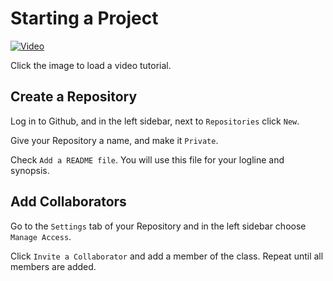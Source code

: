 # Starting a Project

[![Video](https://img.youtube.com/vi/RzV258fNvCs/0.jpg)](https://youtu.be/RzV258fNvCs)

Click the image to load a video tutorial.

## Create a Repository

Log in to Github, and in the left sidebar, next to `Repositories` click `New`.

Give your Repository a name, and make it `Private`.

Check `Add a README file`. You will use this file for your logline and synopsis.

## Add Collaborators

Go to the `Settings` tab of your Repository and in the left sidebar choose `Manage Access`.

Click `Invite a Collaborator` and add a member of the class. Repeat until all members are added.